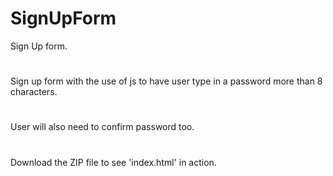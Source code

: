 # SignUpForm
Sign Up form.
#
Sign up form with the use of js to have user type in a password more than 8 characters.
#
User will also need to confirm password too.
#
Download the ZIP file to see 'index.html' in action.
